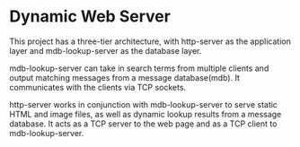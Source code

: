 # Dynamic Web Server

This project has a three-tier architecture, with http-server as the application layer and mdb-lookup-server as the database layer. 

mdb-lookup-server can take in search terms from multiple clients and output matching messages from a message database(mdb). It communicates with the clients via TCP sockets.

http-server works in conjunction with mdb-lookup-server to serve static HTML and image files, as well as dynamic lookup results from a message database. It acts as a TCP server to the web page and as a TCP client to mdb-lookup-server.
